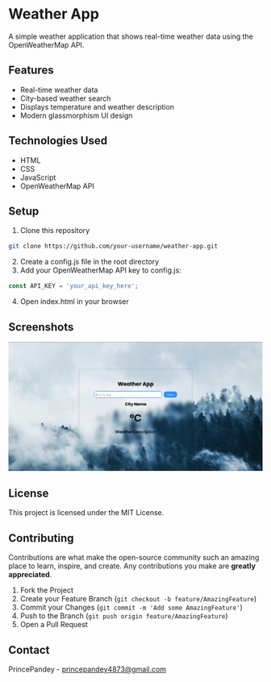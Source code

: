 # Weather App

A simple weather application that shows real-time weather data using the OpenWeatherMap API.

## Features

- Real-time weather data
- City-based weather search
- Displays temperature and weather description
- Modern glassmorphism UI design

## Technologies Used

- HTML
- CSS
- JavaScript
- OpenWeatherMap API

## Setup

1. Clone this repository
```bash
git clone https://github.com/your-username/weather-app.git
```

2. Create a config.js file in the root directory
3. Add your OpenWeatherMap API key to config.js:
```javascript
const API_KEY = 'your_api_key_here';
```

4. Open index.html in your browser

## Screenshots

![Weather App Demo](https://raw.githubusercontent.com/Pr1ncePandey/Weather-App/main/Weather%20App.png)

## License
This project is licensed under the MIT License.

## Contributing

Contributions are what make the open-source community such an amazing place to learn, inspire, and create. Any contributions you make are **greatly appreciated**.

1. Fork the Project
2. Create your Feature Branch (`git checkout -b feature/AmazingFeature`)
3. Commit your Changes (`git commit -m 'Add some AmazingFeature'`)
4. Push to the Branch (`git push origin feature/AmazingFeature`)
5. Open a Pull Request

## Contact

PrincePandey - princepandey4873@gmail.com
